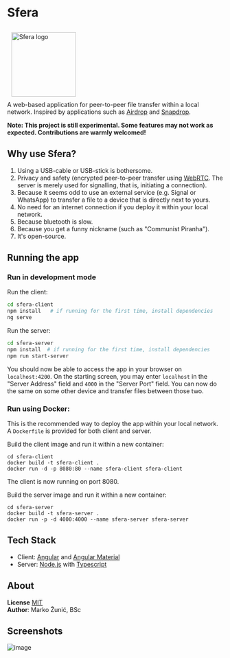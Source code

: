 # Sfera

<img
    src="https://user-images.githubusercontent.com/28678851/194713571-cc69abcd-661a-4079-ad95-a465d7503ac9.png" 
    style="margin: 10px;" height="150"
    alt="Sfera logo"
/>  
A web-based application for peer-to-peer file transfer within a local network. Inspired by applications such as [Airdrop](https://support.apple.com/en-us/HT204144) and [Snapdrop](https://github.com/RobinLinus/snapdrop).

**Note: This project is still experimental. Some features may not work as expected. Contributions are warmly welcomed!**

## Why use Sfera?
1. Using a USB-cable or USB-stick is bothersome.
2. Privacy and safety (encrypted peer-to-peer transfer using [WebRTC](https://developer.mozilla.org/en-US/docs/Glossary/WebRTC). The server is merely used for signalling, that is, initiating a connection).
3. Because it seems odd to use an external service (e.g. Signal or WhatsApp) to transfer a file to a device that is directly next to yours.
4. No need for an internet connection if you deploy it within your local network.
5. Because bluetooth is slow.
6. Because you get a funny nickname (such as "Communist Piranha").
7. It's open-source.

## Running the app
### Run in development mode
Run the client:
```sh
cd sfera-client
npm install   # if running for the first time, install dependencies
ng serve
```

Run the server:
```sh 
cd sfera-server
npm install  # if running for the first time, install dependencies
npm run start-server
```

You should now be able to access the app in your browser on `localhost:4200`. On the starting screen, you may enter `localhost` in the "Server Address" field and `4000` in the "Server Port" field. You can now do the same on some other device and transfer files between those two.


### Run using Docker:
This is the recommended way to deploy the app within your local network. A `Dockerfile` is provided for both client and server.  

Build the client image and run it within a new container:
```
cd sfera-client
docker build -t sfera-client .
docker run -d -p 8080:80 --name sfera-client sfera-client
```
The client is now running on port 8080. 


Build the server image and run it within a new container:
```
cd sfera-server
docker build -t sfera-server .
docker run -p -d 4000:4000 --name sfera-server sfera-server
```

## Tech Stack
- Client: [Angular](https://angular.io/) and [Angular Material](https://material.angular.io/)
- Server: [Node.js](https://nodejs.org/en/) with [Typescript](https://www.typescriptlang.org/)

## About
**License** [MIT](https://choosealicense.com/licenses/mit/)  
**Author**: Marko Žunić, BSc  

## Screenshots
![image](https://user-images.githubusercontent.com/28678851/212304694-4ece1ae8-22dc-4a02-a316-c0bb6e2bc13b.png)

